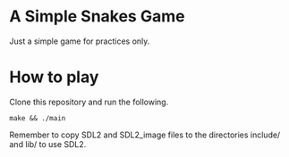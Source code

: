 # A Simple Snakes Game

Just a simple game for practices only.

# How to play

Clone this repository and run the following.
```
make && ./main
```

Remember to copy SDL2 and SDL2_image files to the directories include/ and lib/ to use
SDL2.
